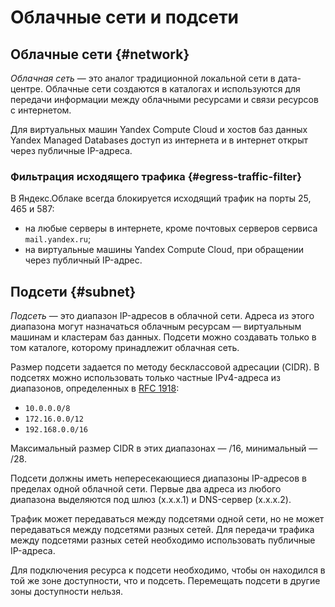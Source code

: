 # Облачные сети и подсети

## Облачные сети {#network}

_Облачная сеть_ — это аналог традиционной локальной сети в дата-центре. Облачные сети создаются в каталогах и используются для передачи информации между облачными ресурсами и связи ресурсов с интернетом.

Для виртуальных машин Yandex Compute Cloud и хостов баз данных Yandex Managed Databases доступ из интернета и в интернет открыт через публичные IP-адреса. 

### Фильтрация исходящего трафика {#egress-traffic-filter}

В Яндекс.Облаке всегда блокируется исходящий трафик на порты 25, 465 и 587:

* на любые серверы в интернете, кроме почтовых серверов сервиса `mail.yandex.ru`;
* на виртуальные машины Yandex Compute Cloud, при обращении через публичный IP-адрес.

## Подсети {#subnet}

_Подсеть_ — это диапазон IP-адресов в облачной сети. Адреса из этого диапазона могут назначаться облачным ресурсам — виртуальным машинам и кластерам баз данных. Подсети можно создавать только в том каталоге, которому принадлежит облачная сеть.

Размер подсети задается по методу бесклассовой адресации (CIDR). В подсетях можно использовать только частные IPv4-адреса из диапазонов, определенных в [RFC 1918](https://tools.ietf.org/html/rfc1918):
- `10.0.0.0/8`
- `172.16.0.0/12`
- `192.168.0.0/16`

Максимальный размер CIDR в этих диапазонах — /16, минимальный — /28.

Подсети должны иметь непересекающиеся диапазоны IP-адресов в пределах одной облачной сети. Первые два адреса из любого диапазона выделяются под шлюз (x.x.x.1) и DNS-сервер (x.x.x.2).

Трафик может передаваться между подсетями одной сети, но не может передаваться между подсетями разных сетей. Для передачи трафика между подсетями разных сетей необходимо использовать публичные IP-адреса.

Для подключения ресурса к подсети необходимо, чтобы он находился в той же зоне доступности, что и подсеть. Перемещать подсети в другие зоны доступности нельзя.

